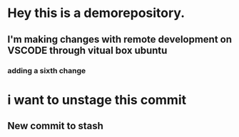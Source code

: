 # Hey this is a demorepository.

## I'm making changes with remote development on VSCODE through vitual box ubuntu
### adding a sixth change

# i want to unstage this commit
## New commit to stash